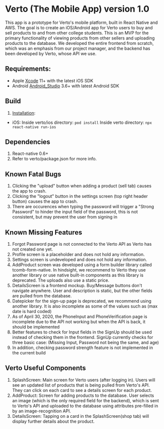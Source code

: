 # Verto (The Mobile App) version 1.0 
This app is a prototype for Verto's mobile platform, built in React Native and AWS. The goal is to create an iOS/Android app for Verto users to buy and sell products to and from other college students. This is an MVP for the primary functionality of viewing products from other sellers and uploading products to the database. We developed the entire frontend from scratch, which was an emphasis from our project manager, and the backend has been developed by Verto, whose API we use.

## Requirements: 
* Apple [Xcode](https://developer.apple.com/xcode/) 11+ with the latest iOS SDK
* Android [Android_Studio](https://developer.android.com/studio/) 3.6+ with latest Android SDK

## Build 
1. [Installation](https://reactnative.dev/docs/running-on-device):
* iOS: 
Inside verto/ios directory: ```pod install```
Inside verto directory:     ```npx react-native run-ios ```

## Dependencies
1. React-native 0.6+
2. Refer to verto/package.json for more info.

## Known Fatal Bugs
1. Clicking the "upload" button when adding a product (sell tab) causes the app to crash.
2. Clicking the "logout" button in the settings screen (top right header button) causes the app to crash.
3. There are occurences when typing the password will trigger a "Strong Password" to hinder the input field of the password, this is not consistent, but may prevent the user from signing in



## Known Missing Features
1. Forgot Password page is not connected to the Verto API as Verto has not created one yet.
2. Profile screen is a placeholder and does not hold any information.
3. Settings screen is undeveloped and does not hold any information.
4. AddProduct screen was developed using a form builder library called tcomb-form-native. In hindsight, we recommend to Verto they use another library or use native built-in components as this library is deprecated. The uploads also use a static price.
5. DetailsScreen is a frontend mockup. Buy/Message buttons don't navigate anywhere. User and description is static, but the other fields are pulled from the database.
6. Datepicker for the sign-up page is deprecated, we recommend using another library. It is also incomplete as some of the values such as (max date is hard coded)
4. As of April 30, 2020, the PhoneInput and PhoneVerification page is incomplete due to the API not working but when the API is back, it should be implemented
5. Better features to check for Input fields in the SignUp should be used instead of checking them in the frontend. SignUp currently checks for three basic case: (Missing Input, Password not being the same, and age)
6. In addition, checking password strength feature is not implemented in the current build


## Verto Useful Components
1. SplashScreen: Main screen for Verto users (after logging in). Users will see an updated list of products that is being pulled from Verto's API. They can click on each card to see a details screen for each product.
2. AddProduct: Screen for adding products to the database. User selects an image (which is the only required field for the backend), which is sent to Verto's API and uploaded to the database using attributes pre-filled in by an image-recognition API.
3. DetailsScreen: Tapping on a card in the SplashScreen(shop tab) will display further details about the product.
